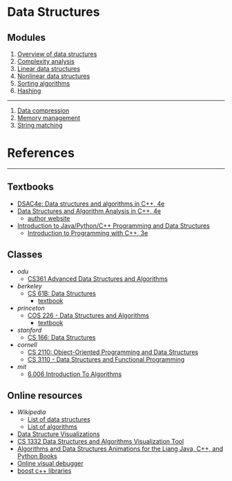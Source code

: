 # Data Structures


Modules
---

1. [Overview of data structures](./mod1/README.md)
2. [Complexity analysis](./mod2/README.md)
3. [Linear data structures](./mod3/README.md)
4. [Nonlinear data structures](./mod4/README.md)
5. [Sorting algorithms](./mod5/README.md)
6. [Hashing](./mod6/README.md)
---
1. [Data compression](./mod7/README.md)
2. [Memory management](./mod8/README.md)
3. [String matching](./mod9/README.md)


# References
---

Textbooks
---
- [DSAC4e: Data structures and algorithms in C++, 4e](https://www.mathcs.duq.edu/drozdek/)
- [Data Structures and Algorithm Analysis in C++, 4e](https://www.pearson.com/en-us/subject-catalog/p/data-structures-and-algorithm-analysis-in-c/P200000003459/9780133404180)
  - [author website](https://users.cs.fiu.edu/~weiss/)
- [Introduction to Java/Python/C++ Programming and Data Structures](https://yongdanielliang.github.io/book.html)
  - [Introduction to Programming with C++, 3e](https://liveexample.pearsoncmg.com/liang/cpp3e/toc.html)

Classes
---
- _odu_
  - [CS361 Advanced Data Structures and Algorithms](https://www.cs.odu.edu/~zeil/cs361/)
- _berkeley_
  - [CS 61B: Data Structures](https://sp24.datastructur.es/)
    - [textbook](https://cs61b-2.gitbook.io/cs61b-textbook)
- _princeton_
  - [COS 226 - Data Structures and Algorithms](https://www.cs.princeton.edu/courses/archive/spring24/cos226/)
    - [textbook](https://introcs.cs.princeton.edu/python/40algorithms/)
- _stanford_
  - [CS 166: Data Structures](https://web.stanford.edu/class/cs166/)
- _cornell_
  - [CS 2110: Object-Oriented Programming and Data Structures](https://www.cs.cornell.edu/courses/cs2110)
  - [CS 3110 - Data Structures and Functional Programming](https://cornellcswiki.gitlab.io/classes/CS3110.html)
- _mit_
  - [6.006 Introduction To Algorithms](https://ocw.mit.edu/courses/6-006-introduction-to-algorithms-spring-2020/)



Online resources
---
- _Wikipedia_
  - [List of data structures](https://en.wikipedia.org/wiki/List_of_data_structures)
  - [List of algorithms](https://en.wikipedia.org/wiki/List_of_algorithms)
- [Data Structure Visualizations](https://www.cs.usfca.edu/~galles/visualization/Algorithms.html)
- [CS 1332 Data Structures and Algorithms Visualization Tool](https://csvistool.com/)
- [Algorithms and Data Structures Animations for the Liang Java, C++, and Python Books](https://liveexample.pearsoncmg.com/liang/animation/animation.html)
- [Online visual debugger](https://pythontutor.com/)
- [boost c++ libraries](https://www.boost.org/)